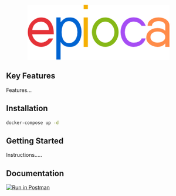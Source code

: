 <p align="center">  
  <img height="150" src="./epioca.png"  alt="ePioca" title="ePioca">
</p>

## Key Features

Features...

## Installation

```sh
docker-compose up -d
```

## Getting Started

Instructions.....

## Documentation

[![Run in Postman](https://run.pstmn.io/button.svg)](https://app.getpostman.com/run-collection/95925f2f56640c445f7d)
